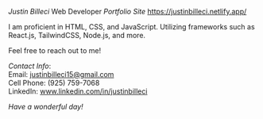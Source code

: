 *Justin Billeci*
Web Developer
*Portfolio Site* https://justinbilleci.netlify.app/
 
I am proficient in HTML, CSS, and JavaScript. Utilizing frameworks such as React.js, TailwindCSS, Node.js, and more. 

Feel free to reach out to me!      


*Contact Info*:                                                                                                                                                  
Email: justinbilleci15@gmail.com                                                                                                                                       
Cell Phone: (925) 759-7068                                                                                                                                             
LinkedIn: www.linkedin.com/in/justinbilleci                                                                                                                            

*Have a wonderful day!*

